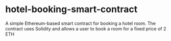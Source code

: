 # hotel-booking-smart-contract
A simple Ethereum-based smart contract for booking a hotel room. The contract uses Solidity and allows a user to book a room for a fixed price of 2 ETH
